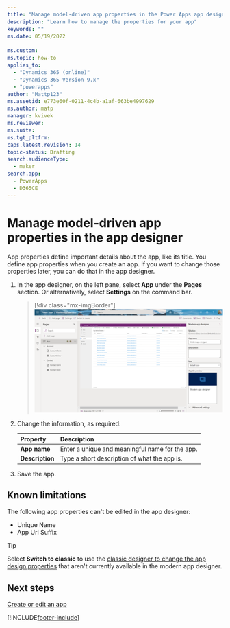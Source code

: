 ```yaml
---
title: "Manage model-driven app properties in the Power Apps app designer | MicrosoftDocs"
description: "Learn how to manage the properties for your app"
keywords: ""
ms.date: 05/19/2022

ms.custom: 
ms.topic: how-to
applies_to:
  - "Dynamics 365 (online)"
  - "Dynamics 365 Version 9.x"
  - "powerapps"
author: "Mattp123"
ms.assetid: e773e60f-0211-4c4b-a1af-663be4997629
ms.author: matp
manager: kvivek
ms.reviewer: 
ms.suite: 
ms.tgt_pltfrm: 
caps.latest.revision: 14
topic-status: Drafting
search.audienceType: 
  - maker
search.app: 
  - PowerApps
  - D365CE
---
```


# Manage model-driven app properties in the app designer

App properties define important details about the app, like its title. You define app properties when you create an app. If you want to change those properties later, you can do that in the app designer.  
  
1. In the app designer, on the left pane, select **App** under the **Pages** section. Or alternatively, select **Settings** on the command bar.

    > [!div class="mx-imgBorder"]
    > ![App designer Properties pane](media/model-driven-app-properties.png "App designer Properties pane")  
  
2. Change the information, as required:

    |Property|Description|  
    |--------------|-----------------|
    |**App name**|Enter a unique and meaningful name for the app.|  
    |**Description**|Type a short description of what the app is.|  

3. Save the app.  

## Known limitations

The following app properties can't be edited in the app designer:

- Unique Name
- App Url Suffix

> [!TIP]
> Select **Switch to classic** to use the [classic designer to change the app design properties](manage-app-properties.md) that aren't currently available in the modern app designer.
  
## Next steps

[Create or edit an app](create-edit-app.md)

[!INCLUDE[footer-include](../../includes/footer-banner.md)]
